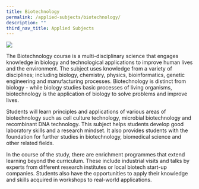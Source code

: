 ```yaml
---
title: Biotechnology
permalink: /applied-subjects/biotechnology/
description: ""
third_nav_title: Applied Subjects
---
```

![](/images/Curriculum/IP%20-%20BT%20Collate.png)

The Biotechnology course is a multi-disciplinary science that engages knowledge in biology and technological applications to improve human lives and the environment.
The subject uses knowledge from a variety of disciplines; including biology, chemistry, physics, bioinformatics, genetic engineering and manufacturing processes. Biotechnology is distinct from biology - while biology studies basic processes of living organisms, biotechnology is the application of biology to solve problems and improve lives.

Students will learn principles and applications of various areas of biotechnology such as cell culture technology, microbial biotechnology and recombinant DNA technology. This subject helps students develop good laboratory skills and a research mindset. It also provides students with the foundation for further studies in biotechnology, biomedical science and other related fields.

In the course of the study, there are enrichment programmes that extend learning beyond the curriculum. These include industrial visits and talks by experts from different research institutes or local biotech start-up companies. Students also have the opportunities to apply their knowledge and skills acquired in workshops to real-world applications.
